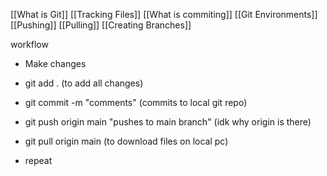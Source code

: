 [[What is Git]]
[[Tracking Files]]
[[What is commiting]]
[[Git Environments]]
[[Pushing]]
[[Pulling]]
[[Creating Branches]]

workflow

- Make changes
- git add . (to add all changes)
- git commit -m "comments" (commits to local git repo)
- git push origin main "pushes to main branch" (idk why origin is there)

- git pull origin main (to download files on local pc)
- repeat